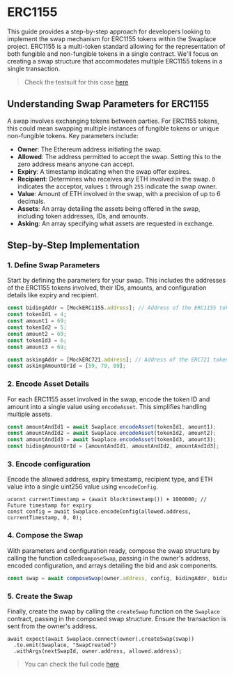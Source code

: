 # ERC1155

This guide provides a step-by-step approach for developers looking to implement the swap mechanism for ERC1155 tokens within the Swaplace project. ERC1155 is a multi-token standard allowing for the representation of both fungible and non-fungible tokens in a single contract. We'll focus on creating a swap structure that accommodates multiple ERC1155 tokens in a single transaction.

> Check the testsuit for this case [here](https://github.com/blockful-io/swaplace-contracts/blob/026d8cc3bc871936a2737e6e45ae1afb290dd05d/test/TestSwaplace.test.ts#L221)

## Understanding Swap Parameters for ERC1155

A swap involves exchanging tokens between parties. For ERC1155 tokens, this could mean swapping multiple instances of fungible tokens or unique non-fungible tokens. Key parameters include:

* **Owner**: The Ethereum address initiating the swap.
* **Allowed**: The address permitted to accept the swap. Setting this to the zero address means anyone can accept.
* **Expiry**: A timestamp indicating when the swap offer expires.
* **Recipient**: Determines who receives any ETH involved in the swap. `0` indicates the acceptor, values `1` through `255` indicate the swap owner.
* **Value**: Amount of ETH involved in the swap, with a precision of up to 6 decimals.
* **Assets**: An array detailing the assets being offered in the swap, including token addresses, IDs, and amounts.
* **Asking**: An array specifying what assets are requested in exchange.

## Step-by-Step Implementation

### 1. Define Swap Parameters

Start by defining the parameters for your swap. This includes the addresses of the ERC1155 tokens involved, their IDs, amounts, and configuration details like expiry and recipient.

```typescript
const bidingAddr = [MockERC1155.address]; // Address of the ERC1155 token being offered
const tokenId1 = 4;
const amount1 = 69;
const tokenId2 = 5;
const amount2 = 69;
const tokenId3 = 6;
const amount3 = 69;

const askingAddr = [MockERC721.address]; // Address of the ERC721 token requested in exchange
const askingAmountOrId = [59, 79, 89];
```

### 2. Encode Asset Details

For each ERC1155 asset involved in the swap, encode the token ID and amount into a single value using `encodeAsset`. This simplifies handling multiple assets.

```typescript
const amountAndId1 = await Swaplace.encodeAsset(tokenId1, amount1);
const amountAndId2 = await Swaplace.encodeAsset(tokenId2, amount2);
const amountAndId3 = await Swaplace.encodeAsset(tokenId3, amount3);
const bidingAmountOrId = [amountAndId1, amountAndId2, amountAndId3];
```

### 3. Encode configuration

Encode the allowed address, expiry timestamp, recipient type, and ETH value into a single uint256 value using `encodeConfig`.

```solidity
uconst currentTimestamp = (await blocktimestamp()) + 1000000; // Future timestamp for expiry
const config = await Swaplace.encodeConfig(allowed.address, currentTimestamp, 0, 0);
```

### 4. Compose the Swap

With parameters and configuration ready, compose the swap structure by calling the function called`composeSwap`, passing in the owner's address, encoded configuration, and arrays detailing the bid and ask components.

```typescript
const swap = await composeSwap(owner.address, config, bidingAddr, bidingAmountOrId, askingAddr, askingAmountOrId);
```

### 5. Create the Swap

Finally, create the swap by calling the `createSwap` function on the `Swaplace` contract, passing in the composed swap structure. Ensure the transaction is sent from the owner's address.

```solidity
await expect(await Swaplace.connect(owner).createSwap(swap))
  .to.emit(Swaplace, "SwapCreated")
  .withArgs(nextSwapId, owner.address, allowed.address);
```

> You can check the full code [here](https://github.com/blockful-io/swaplace-contracts/blob/026d8cc3bc871936a2737e6e45ae1afb290dd05d/contracts/Swaplace.sol)
